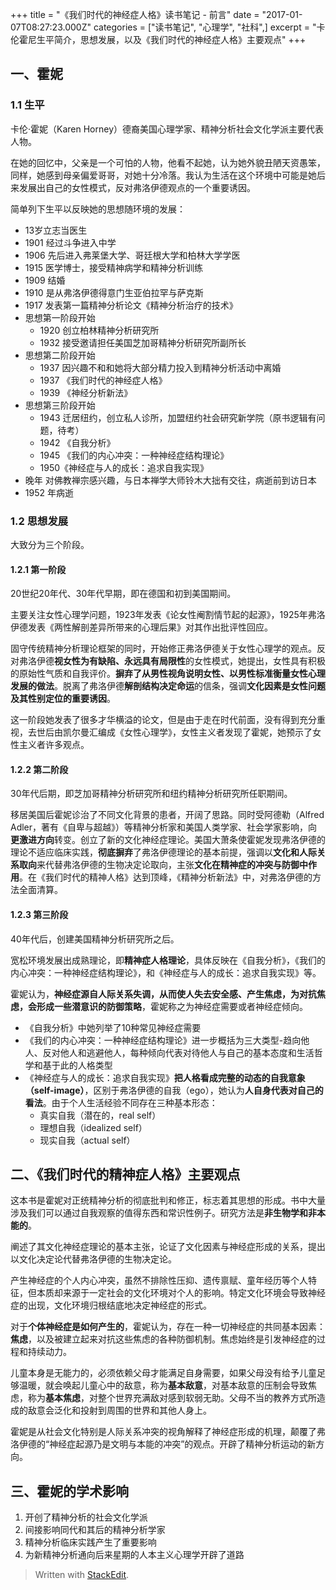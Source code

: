 +++
title = "《我们时代的神经症人格》读书笔记 - 前言"
date = "2017-01-07T08:27:23.000Z"
categories = ["读书笔记", "心理学", "社科",]
excerpt = "卡伦霍尼生平简介，思想发展，以及《我们时代的神经症人格》主要观点"
+++
## 一、霍妮

### 1.1 生平
卡伦·霍妮（Karen Horney）德裔美国心理学家、精神分析社会文化学派主要代表人物。

在她的回忆中，父亲是一个可怕的人物，他看不起她，认为她外貌丑陋天资愚笨，同样，她感到母亲偏爱哥哥，对她十分冷落。我认为生活在这个环境中可能是她后来发展出自己的女性模式，反对弗洛伊德观点的一个重要诱因。

简单列下生平以反映她的思想随环境的发展：

- 13岁立志当医生
- 1901 经过斗争进入中学
- 1906 先后进入弗莱堡大学、哥廷根大学和柏林大学学医
- 1915 医学博士，接受精神病学和精神分析训练
- 1909 结婚
- 1910 是从弗洛伊德得意门生亚伯拉罕与萨克斯
- 1917 发表第一篇精神分析论文《精神分析治疗的技术》
- 思想第一阶段开始
    - 1920 创立柏林精神分析研究所
    - 1932 接受邀请担任美国芝加哥精神分析研究所副所长
- 思想第二阶段开始
    - 1937 因兴趣不和和她将大部分精力投入到精神分析活动中离婚
    - 1937 《我们时代的神经症人格》
    - 1939 《神经分析新法》
- 思想第三阶段开始
    - 1943 迁居纽约，创立私人诊所，加盟纽约社会研究新学院（原书逻辑有问题，待考）
    - 1942 《自我分析》
    - 1945 《我们的内心冲突：一种神经症结构理论》
    - 1950《神经症与人的成长：追求自我实现》
- 晚年 对佛教禅宗感兴趣，与日本禅学大师铃木大拙有交往，病逝前到访日本
- 1952 年病逝

### 1.2 思想发展

大致分为三个阶段。

#### 1.2.1 第一阶段

20世纪20年代、30年代早期，即在德国和初到美国期间。

主要关注女性心理学问题，1923年发表《论女性阉割情节起的起源》，1925年弗洛伊德发表《两性解剖差异所带来的心理后果》对其作出批评性回应。

固守传统精神分析理论框架的同时，开始修正弗洛伊德关于女性心理学的观点。反对弗洛伊德**视女性为有缺陷、永远具有局限性**的女性模式，她提出，女性具有积极的原始性气质和自我评价。**摒弃了从男性视角说明女性、以男性标准衡量女性心理发展的做法**。脱离了弗洛伊德**解剖结构决定命运**的信条，强调**文化因素是女性问题及其性别定位的重要诱因**。

这一阶段她发表了很多才华横溢的论文，但是由于走在时代前面，没有得到充分重视，去世后由凯尔曼汇编成《女性心理学》，女性主义者发现了霍妮，她预示了女性主义者许多观点。

#### 1.2.2 第二阶段

30年代后期，即芝加哥精神分析研究所和纽约精神分析研究所任职期间。

移居美国后霍妮诊治了不同文化背景的患者，开阔了思路。同时受阿德勒（Alfred Adler，著有《自卑与超越》）等精神分析家和美国人类学家、社会学家影响，向**更激进方向**转变。创立了新的文化神经症理论。美国大萧条使霍妮发现弗洛伊德的理论不适应临床实践，**彻底摒弃**了弗洛伊德理论的基本前提，强调以**文化和人际关系取向**来代替弗洛伊德的生物决定论取向，主张**文化在精神症的冲突与防御中作用**。在《我们时代的精神人格》达到顶峰，《精神分析新法》中，对弗洛伊德的方法全面清算。

#### 1.2.3 第三阶段
40年代后，创建美国精神分析研究所之后。

宽松环境发展出成熟理论，即**精神症人格理论**，具体反映在《自我分析》，《我们的内心冲突：一种神经症结构理论》，和《神经症与人的成长：追求自我实现》等。

霍妮认为，**神经症源自人际关系失调，从而使人失去安全感、产生焦虑，为对抗焦虑，会形成一些潜意识的防御策略**，霍妮称之为神经症需要或者神经症倾向。

- 《自我分析》中她列举了10种常见神经症需要
- 《我们的内心冲突：一种神经症结构理论》进一步概括为三大类型-趋向他人、反对他人和逃避他人，每种倾向代表对待他人与自己的基本态度和生活哲学和基于此的人格类型
- 《神经症与人的成长：追求自我实现》**把人格看成完整的动态的自我意象（self-image）**，区别于弗洛伊德的自我（ego），她认为**人自身代表对自己的看法**。由于个人生活经验不同存在三种基本形态：
    - 真实自我（潜在的，real self）
    - 理想自我（idealized self）
    - 现实自我（actual self）

## 二、《我们时代的精神症人格》主要观点

这本书是霍妮对正统精神分析的彻底批判和修正，标志着其思想的形成。书中大量涉及我们可以通过自我观察的值得东西和常识性例子。研究方法是**非生物学和非本能的**。

阐述了其文化神经症理论的基本主张，论证了文化因素与神经症形成的关系，提出以文化决定论代替弗洛伊德的生物决定论。

产生神经症的个人内心冲突，虽然不排除性压抑、遗传禀赋、童年经历等个人特征，但本质却来源于一定社会的文化环境对个人的影响。特定文化环境会导致神经症的出现，文化环境归根结底地决定神经症的形式。

对于**个体神经症是如何产生的**，霍妮认为，存在一种一切神经症的共同基本因素：**焦虑**，以及被建立起来对抗这些焦虑的各种防御机制。焦虑始终是引发神经症的过程和持续动力。

儿童本身是无能力的，必须依赖父母才能满足自身需要，如果父母没有给予儿童足够温暖，就会唤起儿童心中的敌意，称为**基本敌意**，对基本敌意的压制会导致焦虑，称为**基本焦虑**，对整个世界充满敌对感到软弱无助。父母不当的教养方式所造成的敌意会泛化和投射到周围的世界和其他人身上。

霍妮是从社会文化特别是人际关系冲突的视角解释了神经症形成的机理，颠覆了弗洛伊德的“神经症起源乃是文明与本能的冲突”的观点。开辟了精神分析运动的新方向。

## 三、霍妮的学术影响

1. 开创了精神分析的社会文化学派
2. 间接影响同代和其后的精神分析学家
3. 精神分析临床实践产生了重要影响
4. 为新精神分析通向后来星期的人本主义心理学开辟了道路

> Written with [StackEdit](https://stackedit.io/).